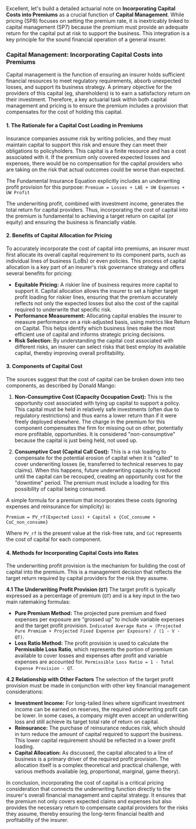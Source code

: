Excellent, let's build a detailed actuarial note on **Incorporating Capital Costs into Premiums** as a crucial function of **Capital Management**. While pricing (SP8) focuses on setting the premium rate, it is inextricably linked to capital management (SP7) because the premium must provide an adequate return for the capital put at risk to support the business. This integration is a key principle for the sound financial operation of a general insurer.

### **Capital Management: Incorporating Capital Costs into Premiums**

Capital management is the function of ensuring an insurer holds sufficient financial resources to meet regulatory requirements, absorb unexpected losses, and support its business strategy. A primary objective for the providers of this capital (eg, shareholders) is to earn a satisfactory return on their investment. Therefore, a key actuarial task within both capital management and pricing is to ensure the premium includes a provision that compensates for the cost of holding this capital.

#### **1\. The Rationale for a Capital Cost Loading in Premiums**

Insurance companies assume risk by writing policies, and they must maintain capital to support this risk and ensure they can meet their obligations to policyholders. This capital is a finite resource and has a cost associated with it. If the premium only covered expected losses and expenses, there would be no compensation for the capital providers who are taking on the risk that actual outcomes could be worse than expected.

The Fundamental Insurance Equation explicitly includes an underwriting profit provision for this purpose: `Premium = Losses + LAE + UW Expenses + UW Profit`

The underwriting profit, combined with investment income, generates the total return for capital providers. Thus, incorporating the cost of capital into the premium is fundamental to achieving a target return on capital (or equity) and ensuring the business is financially viable.

#### **2\. Benefits of Capital Allocation for Pricing**

To accurately incorporate the cost of capital into premiums, an insurer must first allocate its overall capital requirement to its component parts, such as individual lines of business (LoBs) or even policies. This process of capital allocation is a key part of an insurer's risk governance strategy and offers several benefits for pricing:

* **Equitable Pricing:** A riskier line of business requires more capital to support it. Capital allocation allows the insurer to set a higher target profit loading for riskier lines, ensuring that the premium accurately reflects not only the expected losses but also the cost of the capital required to underwrite that specific risk.  
* **Performance Measurement:** Allocating capital enables the insurer to measure performance on a risk-adjusted basis, using metrics like Return on Capital. This helps identify which business lines make the most efficient use of capital and informs strategic pricing decisions.  
* **Risk Selection:** By understanding the capital cost associated with different risks, an insurer can select risks that best employ its available capital, thereby improving overall profitability.

#### **3\. Components of Capital Cost**

The sources suggest that the cost of capital can be broken down into two components, as described by Donald Mango:

1. **Non-Consumptive Cost (Capacity Occupation Cost):** This is the opportunity cost associated with tying up capital to support a policy. This capital must be held in relatively safe investments (often due to regulatory restrictions) and thus earns a lower return than if it were freely deployed elsewhere. The charge in the premium for this component compensates the firm for missing out on other, potentially more profitable, opportunities. It is considered "non-consumptive" because the capital is just being held, not used up.

2. **Consumptive Cost (Capital Call Cost):** This is a risk loading to compensate for the potential erosion of capital when it is "called" to cover underwriting losses (ie, transferred to technical reserves to pay claims). When this happens, future underwriting capacity is reduced until the capital can be recouped, creating an opportunity cost for the "downtime" period. The premium must include a loading for this possibility of capital being consumed.

A simple formula for a premium that incorporates these costs (ignoring expenses and reinsurance for simplicity) is:

`Premium = PV_rf(Expected Loss) + Capital x {CoC_consume + CoC_non_consume}`

Where `PV_rf` is the present value at the risk-free rate, and `CoC` represents the cost of capital for each component.

#### **4\. Methods for Incorporating Capital Costs into Rates**

The underwriting profit provision is the mechanism for building the cost of capital into the premium. This is a management decision that reflects the target return required by capital providers for the risk they assume.

**4.1 The Underwriting Profit Provision (`QT`)** The target profit is typically expressed as a percentage of premium (`QT`) and is a key input in the two main ratemaking formulas:

* **Pure Premium Method:** The projected pure premium and fixed expenses per exposure are "grossed up" to include variable expenses and the target profit provision. `Indicated Average Rate = (Projected Pure Premium + Projected Fixed Expense per Exposure) / (1 - V - QT)`.  
* **Loss Ratio Method:** The profit provision is used to calculate the **Permissible Loss Ratio**, which represents the portion of premium available to cover losses and expenses after profit and variable expenses are accounted for. `Permissible Loss Ratio = 1 - Total Expense Provision - QT`.

**4.2 Relationship with Other Factors** The selection of the target profit provision must be made in conjunction with other key financial management considerations:

* **Investment Income:** For long-tailed lines where significant investment income can be earned on reserves, the required underwriting profit can be lower. In some cases, a company might even accept an underwriting loss and still achieve its target total rate of return on capital.  
* **Reinsurance:** The purchase of reinsurance reduces risk, which should in turn reduce the amount of capital required to support the business. This lower capital requirement should be reflected in a lower profit loading.  
* **Capital Allocation:** As discussed, the capital allocated to a line of business is a primary driver of the required profit provision. The allocation itself is a complex theoretical and practical challenge, with various methods available (eg, proportional, marginal, game theory).

In conclusion, incorporating the cost of capital is a critical pricing consideration that connects the underwriting function directly to the insurer's overall financial management and capital strategy. It ensures that the premium not only covers expected claims and expenses but also provides the necessary return to compensate capital providers for the risks they assume, thereby ensuring the long-term financial health and profitability of the insurer.

